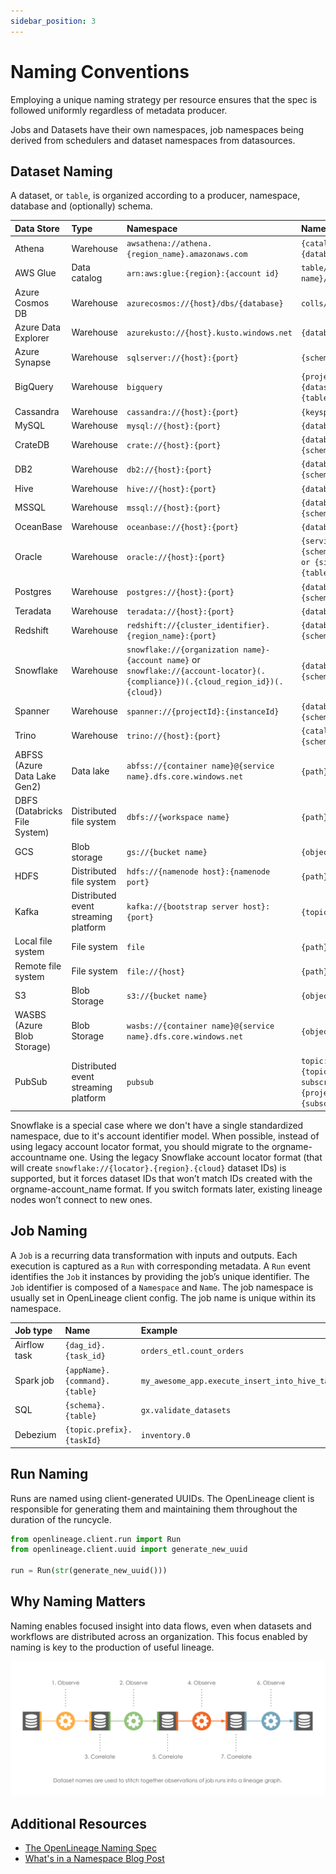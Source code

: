 ```yaml
---
sidebar_position: 3
---
```


# Naming Conventions

Employing a unique naming strategy per resource ensures that the spec is followed uniformly regardless of metadata
producer.

Jobs and Datasets have their own namespaces, job namespaces being derived from schedulers and dataset namespaces from
datasources.

## Dataset Naming

A dataset, or `table`, is organized according to a producer, namespace, database and (optionally) schema.

| Data Store                    | Type                                 | Namespace                                                                                                                          | Name                                                                         |
|:------------------------------|:-------------------------------------|:-----------------------------------------------------------------------------------------------------------------------------------|:-----------------------------------------------------------------------------|
| Athena                        | Warehouse                            | `awsathena://athena.{region_name}.amazonaws.com`                                                                                   | `{catalog}.{database}.{table}`                                               |
| AWS Glue                      | Data catalog                         | `arn:aws:glue:{region}:{account id}`                                                                                               | `table/{database name}/{table name}`                                         |
| Azure Cosmos DB               | Warehouse                            | `azurecosmos://{host}/dbs/{database}`                                                                                              | `colls/{table}`                                                              |
| Azure Data Explorer           | Warehouse                            | `azurekusto://{host}.kusto.windows.net`                                                                                            | `{database}/{table}`                                                         |
| Azure Synapse                 | Warehouse                            | `sqlserver://{host}:{port}`                                                                                                        | `{schema}.{table}`                                                           |
| BigQuery                      | Warehouse                            | `bigquery`                                                                                                                         | `{project id}.{dataset name}.{table name}`                                   |
| Cassandra                     | Warehouse                            | `cassandra://{host}:{port}`                                                                                                        | `{keyspace}.{table}`                                                         |
| MySQL                         | Warehouse                            | `mysql://{host}:{port}`                                                                                                            | `{database}.{table}`                                                         |
| CrateDB                       | Warehouse                            | `crate://{host}:{port}`                                                                                                            | `{database}.{schema}.{table}`                                                |
| DB2                           | Warehouse                            | `db2://{host}:{port}`                                                                                                              | `{database}.{schema}.{table}`                                                |
| Hive                          | Warehouse                            | `hive://{host}:{port}`                                                                                                             | `{database}.{table}`                                                         |
| MSSQL                         | Warehouse                            | `mssql://{host}:{port}`                                                                                                            | `{database}.{schema}.{table}`                                                |
| OceanBase                     | Warehouse                            | `oceanbase://{host}:{port}`                                                                                                        | `{database}.{table}`                                                         |
| Oracle                        | Warehouse                            | `oracle://{host}:{port}`                                                                                                           | `{serviceName}.{schema}.{table} or {sid}.{schema}.{table}`                   |
| Postgres                      | Warehouse                            | `postgres://{host}:{port}`                                                                                                         | `{database}.{schema}.{table}`                                                |
| Teradata                      | Warehouse                            | `teradata://{host}:{port}`                                                                                                         | `{database}.{table}`                                                         |
| Redshift                      | Warehouse                            | `redshift://{cluster_identifier}.{region_name}:{port}`                                                                             | `{database}.{schema}.{table}`                                                |
| Snowflake                     | Warehouse                            | `snowflake://{organization name}-{account name}` or `snowflake://{account-locator}(.{compliance})(.{cloud_region_id})(.{cloud})`   | `{database}.{schema}.{table}`                                                |
| Spanner                       | Warehouse                            | `spanner://{projectId}:{instanceId}`                                                                                               | `{database}.{schema}.{table}`                                                |
| Trino                         | Warehouse                            | `trino://{host}:{port}`                                                                                                            | `{catalog}.{schema}.{table}`                                                 |
| ABFSS (Azure Data Lake Gen2)  | Data lake                            | `abfss://{container name}@{service name}.dfs.core.windows.net`                                                                     | `{path}`                                                                     |
| DBFS (Databricks File System) | Distributed file system              | `dbfs://{workspace name}`                                                                                                          | `{path}`                                                                     |
| GCS                           | Blob storage                         | `gs://{bucket name}`                                                                                                               | `{object key}`                                                               |
| HDFS                          | Distributed file system              | `hdfs://{namenode host}:{namenode port}`                                                                                           | `{path}`                                                                     |
| Kafka                         | Distributed event streaming platform | `kafka://{bootstrap server host}:{port}`                                                                                           | `{topic}`                                                                    |
| Local file system             | File system                          | `file`                                                                                                                             | `{path}`                                                                     |
| Remote file system            | File system                          | `file://{host}`                                                                                                                    | `{path}`                                                                     |
| S3                            | Blob Storage                         | `s3://{bucket name}`                                                                                                               | `{object key}`                                                               |
| WASBS (Azure Blob Storage)    | Blob Storage                         | `wasbs://{container name}@{service name}.dfs.core.windows.net`                                                                     | `{object key}`                                                               |
| PubSub                        | Distributed event streaming platform | `pubsub`                                                                                                                           | `topic:{projectId}:{topicId}` or `subscription:{projectId}:{subscriptionId}` |



Snowflake is a special case where we don't have a single standardized namespace, due to it's account identifier model.
When possible, instead of using legacy account locator format, you should migrate to the orgname-accountname one.
Using the legacy Snowflake account locator format (that will create `snowflake://{locator}.{region}.{cloud}` dataset IDs) is supported, 
but it forces dataset IDs that won’t match IDs created with the orgname-account_name format.
If you switch formats later, existing lineage nodes won’t connect to new ones.

## Job Naming

A `Job` is a recurring data transformation with inputs and outputs. Each execution is captured as a `Run` with
corresponding metadata.
A `Run` event identifies the `Job` it instances by providing the job’s unique identifier.
The `Job` identifier is composed of a `Namespace` and `Name`. The job namespace is usually set in OpenLineage client
config. The job name is unique within its namespace.

| Job type     | Name                          | Example                                                      |
|:-------------|:------------------------------|:-------------------------------------------------------------|
| Airflow task | `{dag_id}.{task_id}`          | `orders_etl.count_orders`                                    |
| Spark job    | `{appName}.{command}.{table}` | `my_awesome_app.execute_insert_into_hive_table.mydb_mytable` |
| SQL          | `{schema}.{table}`            | `gx.validate_datasets`                                       |
| Debezium     | `{topic.prefix}.{taskId}`     | `inventory.0`                                                |

## Run Naming

Runs are named using client-generated UUIDs. The OpenLineage client is responsible for generating them and maintaining
them throughout the duration of the runcycle.

```python
from openlineage.client.run import Run
from openlineage.client.uuid import generate_new_uuid

run = Run(str(generate_new_uuid()))
```

## Why Naming Matters

Naming enables focused insight into data flows, even when datasets and workflows are distributed across an organization.
This focus enabled by naming is key to the production of useful lineage.

![image](./naming-correlations.svg)

## Additional Resources

* [The OpenLineage Naming Spec](https://github.com/OpenLineage/OpenLineage/blob/main/spec/Naming.md)
* [What's in a Namespace Blog Post](https://openlineage.io/blog/whats-in-a-namespace/)
